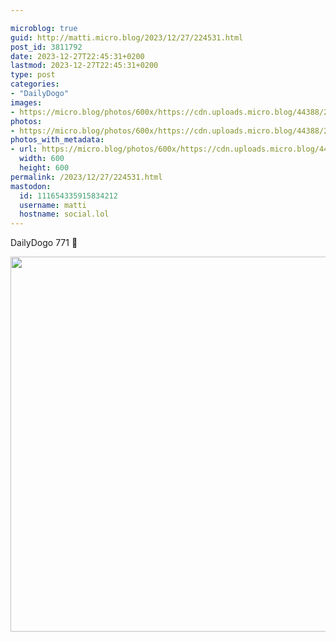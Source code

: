 ```yaml
---

microblog: true
guid: http://matti.micro.blog/2023/12/27/224531.html
post_id: 3811792
date: 2023-12-27T22:45:31+0200
lastmod: 2023-12-27T22:45:31+0200
type: post
categories:
- "DailyDogo"
images:
- https://micro.blog/photos/600x/https://cdn.uploads.micro.blog/44388/2023/5e01e7fb6c0d447da99718bde68c2e91.jpg
photos:
- https://micro.blog/photos/600x/https://cdn.uploads.micro.blog/44388/2023/5e01e7fb6c0d447da99718bde68c2e91.jpg
photos_with_metadata:
- url: https://micro.blog/photos/600x/https://cdn.uploads.micro.blog/44388/2023/5e01e7fb6c0d447da99718bde68c2e91.jpg
  width: 600
  height: 600
permalink: /2023/12/27/224531.html
mastodon:
  id: 111654335915834212
  username: matti
  hostname: social.lol
---
```

DailyDogo 771 🐶

<img src="https://micro.blog/photos/600x/https://blog.martin-haehnel.de/uploads/2023/5e01e7fb6c0d447da99718bde68c2e91.jpg" width="600" height="600" alt="" />

